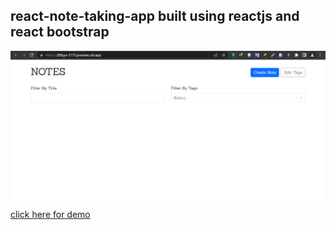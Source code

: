 ## react-note-taking-app built using reactjs and react bootstrap
![banner](https://github.com/pavanKumarKR2000/react-note-taking-app/blob/main/note-app.png?raw=true)
[click here for demo](https://289yyv-5173.preview.csb.app/)
